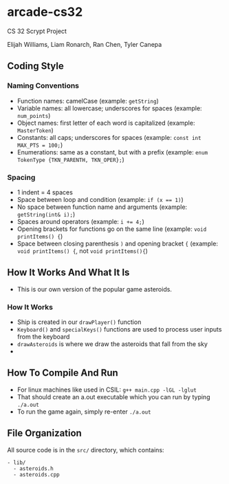 # arcade-cs32
CS 32 Scrypt Project

Elijah Williams, Liam Ronarch, Ran Chen, Tyler Canepa

## Coding Style

### Naming Conventions

- Function names: camelCase (example: ``getString``)
- Variable names: all lowercase; underscores for spaces (example: ``num_points``)
- Object names: first letter of each word is capitalized (example: ``MasterToken``)
- Constants: all caps; underscores for spaces (example: ``const int MAX_PTS = 100;``)
- Enumerations: same as a constant, but with a prefix (example: ``enum TokenType {TKN_PARENTH, TKN_OPER};``)

### Spacing

- 1 indent = 4 spaces
- Space between loop and condition (example: ``if (x == 1)``)
- No space between function name and arguments (example: ``getString(int& i);``)
- Spaces around operators (example: ``i += 4;``)
- Opening brackets for functions go on the same line (example: ``void printItems() {``)
- Space between closing parenthesis ``)`` and opening bracket ``{`` (example: ``void printItems() {``, not ``void printItems(){``)

## How It Works And What It Is

- This is our own version of the popular game asteroids.

### How It Works
- Ship is created in our ``drawPlayer()`` function
- ``Keyboard()`` and ``specialKeys()`` functions are used to process user inputs from the keyboard
- ``drawAsteroids`` is where we draw the asteroids that fall from the sky
- 




## How To Compile And Run

- For linux machines like used in CSIL:
```g++ main.cpp -lGL -lglut```
- That should create an a.out executable which you can run by typing
```./a.out```
- To run the game again, simply re-enter ```./a.out```





## File Organization

All source code is in the ``src/`` directory, which contains:

```
- lib/
  - asteroids.h
  - asteroids.cpp

```
